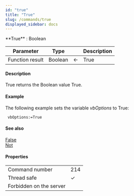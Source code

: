 ```yaml
---
id: "true"
title: "True"
slug: /commands/true
displayed_sidebar: docs
---
```


<!--REF #_command_.True.Syntax-->**True**  : Boolean<!-- END REF-->
<!--REF #_command_.True.Params-->
| Parameter | Type |  | Description |
| --- | --- | --- | --- |
| Function result | Boolean | &#8592; | True |

<!-- END REF-->

#### Description 

<!--REF #_command_.True.Summary-->True returns the Boolean value True.<!-- END REF-->

#### Example 

The following example sets the variable *vbOptions* to True:

```4d
 vbOptions:=True
```

#### See also 

[False](false.md)  
[Not](not.md)  

#### Properties
|  |  |
| --- | --- |
| Command number | 214 |
| Thread safe | &check; |
| Forbidden on the server ||


